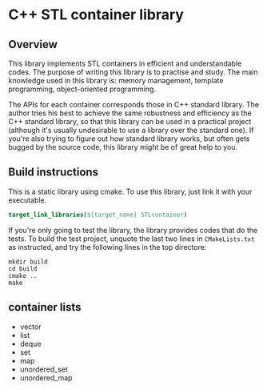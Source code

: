 # C++ STL container library 

## Overview
This library implements STL containers in efficient and understandable codes. The purpose of writing this library is to practise and study. The main knowledge used in this library is: memory management, template programming, object-oriented programming. 

The APIs for each container corresponds those in C++ standard library. The author tries his best to achieve the same robustness and efficiency as the C++ standard library, so that this library can be used in a practical project (although it's usually undesirable to use a library over the standard one). If you're also trying to figure out how standard library works, but often gets bugged by the source code, this library might be of great help to you.

## Build instructions
This is a static library using cmake. To use this library, just link it with your executable.
```cmake
target_link_libraries(${target_name} STLcontainer)

```

If you're only going to test the library, the library provides codes that do the tests. To build the test project, unquote the last two lines in `CMakeLists.txt` as instructed, and try the following lines in the top directore:
```
mkdir build
cd build
cmake ..
make
```

## container lists
- vector
- list
- deque
- set
- map
- unordered_set
- unordered_map